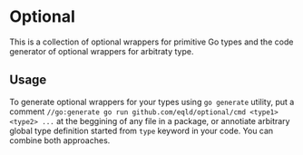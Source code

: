 # Optional

This is a collection of optional wrappers for primitive Go types and the code generator of optional wrappers for arbitraty type.

## Usage

To generate optional wrappers for your types using `go generate` utility, put a comment `//go:generate go run github.com/eqld/optional/cmd <type1> <type2> ...` at the beggining of any file in a package, or annotiate arbitrary global type definition started from `type` keyword in your code. You can combine both approaches.
